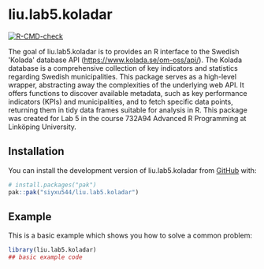 
# liu.lab5.koladar

<!-- badges: start -->
[![R-CMD-check](https://github.com/siyxu544/liu.lab5.koladar/actions/workflows/R-CMD-check.yaml/badge.svg)](https://github.com/siyxu544/liu.lab5.koladar/actions/workflows/R-CMD-check.yaml)
<!-- badges: end -->

The goal of liu.lab5.koladar is to provides an R interface to the Swedish 'Kolada' database API (<https://www.kolada.se/om-oss/api/>). The Kolada database is a comprehensive collection of key indicators and statistics regarding Swedish municipalities. This package serves as a high-level wrapper, abstracting away the complexities of the underlying web API. It offers functions to discover available metadata, such as key performance indicators (KPIs) and municipalities, and to fetch specific data points, returning them in tidy data frames suitable for analysis in R. This package was created for Lab 5 in the course 732A94 Advanced R Programming at Linköping University.


## Installation

You can install the development version of liu.lab5.koladar from [GitHub](https://github.com/) with:

``` r
# install.packages("pak")
pak::pak("siyxu544/liu.lab5.koladar")
```

## Example

This is a basic example which shows you how to solve a common problem:

``` r
library(liu.lab5.koladar)
## basic example code
```

